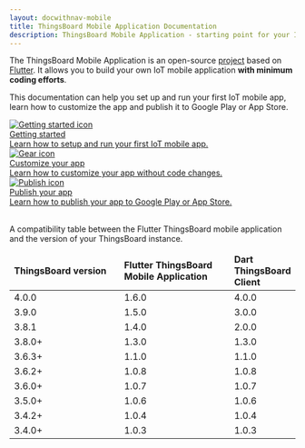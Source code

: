 ```yaml
---
layout: docwithnav-mobile
title: ThingsBoard Mobile Application Documentation
description: ThingsBoard Mobile Application - starting point for your IoT mobile product
---
```


The ThingsBoard Mobile Application is an open-source [project](https://github.com/thingsboard/flutter_thingsboard_app) based on [Flutter](https://flutter.dev/).
It allows you to build your own IoT mobile application **with minimum coding efforts**.

This documentation can help you set up and run your first IoT mobile app, learn how to customize the app and publish it to Google Play or App Store.

<div class="doc-features row mt-4">
    <div class="col-12 col-sm-6 col-lg col-xxl-6 col-4xl mb-4">
        <a class="feature-card" href="/docs/mobile/getting-started/">
            <img class="feature-logo" src="/images/feature-logo/getting-started.svg" alt="Getting started icon">
            <div class="feature-title">Getting started</div>
            <div class="feature-text">
                Learn how to setup and run your first IoT mobile app.
            </div>
        </a>
    </div>
    <div class="col-12 col-sm-6 col-lg col-xxl-6 col-4xl mb-4">
        <a class="feature-card" href="/docs/mobile/customization/">
            <img class="feature-logo" src="/images/feature-logo/configuration.svg" alt="Gear icon">
            <div class="feature-title">Customize your app</div>
            <div class="feature-text">
                Learn how to customize your app without code changes.
            </div>
        </a>
    </div>
    <div class="col-12 col-lg mb-4">
        <a class="feature-card" href="/docs/mobile/release/">
            <img class="feature-logo" src="/images/feature-logo/publish.svg" alt="Publish icon">
            <div class="feature-title">Publish your app</div>
            <div class="feature-text">
                Learn how to publish your app to Google Play or App Store.
            </div>
        </a>
    </div>
</div>

<br>A compatibility table between the Flutter ThingsBoard mobile application and the version of your ThingsBoard instance.

<table>
    <thead>
        <tr>
          <td style="width: 50%"><b>ThingsBoard version</b></td><td style="width: 50%"><b>Flutter ThingsBoard Mobile Application</b></td><td style="width: 50%"><b>Dart ThingsBoard Client</b></td>
        </tr>
    </thead>
    <tbody>
         <tr>
            <td>4.0.0</td>
            <td>1.6.0</td>
            <td>4.0.0</td>
        </tr>
         <tr>
            <td>3.9.0</td>
            <td>1.5.0</td>
            <td>3.0.0</td>
        </tr>
        <tr>
            <td>3.8.1</td>
            <td>1.4.0</td>
            <td>2.0.0</td>
        </tr>
        <tr>
            <td>3.8.0+</td>
            <td>1.3.0</td>
            <td>1.3.0</td>
        </tr>
        <tr>
            <td>3.6.3+</td>
            <td>1.1.0</td>
            <td>1.1.0</td>
        </tr>      
        <tr>
            <td>3.6.2+</td>
            <td>1.0.8</td>
            <td>1.0.8</td>
        </tr>
        <tr>
            <td>3.6.0+</td>
            <td>1.0.7</td>
            <td>1.0.7</td>
        </tr>
        <tr>
            <td>3.5.0+</td>
            <td>1.0.6</td>
            <td>1.0.6</td>
        </tr>
        <tr>
            <td>3.4.2+</td>
            <td>1.0.4</td>
            <td>1.0.4</td>
        </tr>
        <tr>
            <td>3.4.0+</td>
            <td>1.0.3</td>
            <td>1.0.3</td>
        </tr>
    </tbody>
</table>